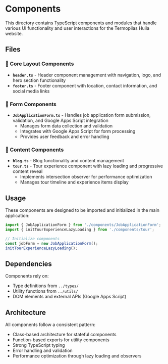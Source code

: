 # Components

This directory contains TypeScript components and modules that handle various UI functionality and user interactions for the Termopilas Huila website.

## Files

### 🏢 Core Layout Components

- **`header.ts`** - Header component management with navigation, logo, and hero section functionality
- **`footer.ts`** - Footer component with location, contact information, and social media links

### 📝 Form Components

- **`JobApplicationForm.ts`** - Handles job application form submission, validation, and Google Apps Script integration
  - Manages form data collection and validation
  - Integrates with Google Apps Script for form processing
  - Provides user feedback and error handling

### 📰 Content Components

- **`blog.ts`** - Blog functionality and content management
- **`tour.ts`** - Tour experience component with lazy loading and progressive content reveal
  - Implements intersection observer for performance optimization
  - Manages tour timeline and experience items display

## Usage

These components are designed to be imported and initialized in the main application:

```typescript
import { JobApplicationForm } from './components/JobApplicationForm';
import { initTourExperienceLazyLoading } from './components/tour';

// Initialize components
const jobForm = new JobApplicationForm();
initTourExperienceLazyLoading();
```

## Dependencies

Components rely on:

- Type definitions from `../types/`
- Utility functions from `../utils/`
- DOM elements and external APIs (Google Apps Script)

## Architecture

All components follow a consistent pattern:

- Class-based architecture for stateful components
- Function-based exports for utility components
- Strong TypeScript typing
- Error handling and validation
- Performance optimization through lazy loading and observers
